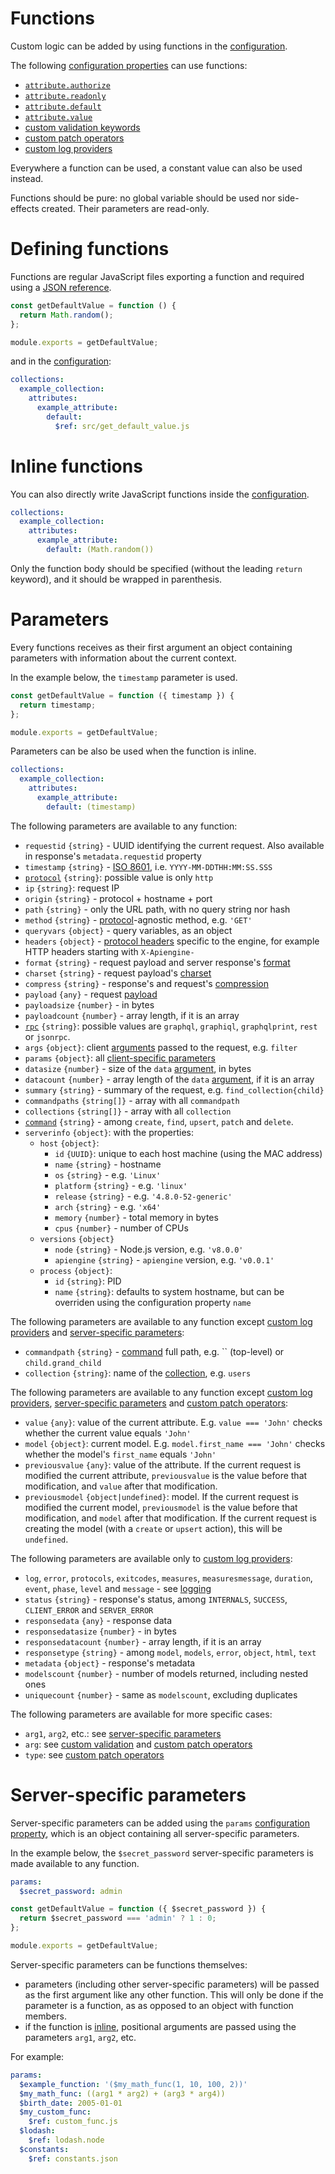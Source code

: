 # Functions

Custom logic can be added by using functions in the
[configuration](configuration.md).

The following [configuration properties](configuration.md#properties)
can use functions:
  - [`attribute.authorize`](../configuration/authorization.md)
  - [`attribute.readonly`](../configuration/authorization.md#readonly-attributes)
  - [`attribute.default`](default.md)
  - [`attribute.value`](../configuration/transformation.md)
  - [custom validation keywords](../configuration/validation.md#custom-validation)
  - [custom patch operators](../configuration/patch.md#custom-operators)
  - [custom log providers](../configuration/logging.md#custom-log-provider)

Everywhere a function can be used, a constant value can also be used instead.

Functions should be pure: no global variable should be used nor side-effects
created. Their parameters are read-only.

# Defining functions

Functions are regular JavaScript files exporting a function and required using a
[JSON reference](json_references.md).

<!-- eslint-disable strict, filenames/match-exported -->
```js
const getDefaultValue = function () {
  return Math.random();
};

module.exports = getDefaultValue;
```

and in the [configuration](configuration.md):

```yml
collections:
  example_collection:
    attributes:
      example_attribute:
        default:
          $ref: src/get_default_value.js
```

# Inline functions

You can also directly write JavaScript functions inside the
[configuration](configuration.md).

```yml
collections:
  example_collection:
    attributes:
      example_attribute:
        default: (Math.random())
```

Only the function body should be specified (without the leading `return`
keyword), and it should be wrapped in parenthesis.

# Parameters

Every functions receives as their first argument an object containing
parameters with information about the current context.

In the example below, the `timestamp` parameter is used.

<!-- eslint-disable strict, filenames/match-exported -->
```js
const getDefaultValue = function ({ timestamp }) {
  return timestamp;
};

module.exports = getDefaultValue;
```

Parameters can be also be used when the function is inline.

```yml
collections:
  example_collection:
    attributes:
      example_attribute:
        default: (timestamp)
```

The following parameters are available to any function:
  - `requestid` `{string}` - UUID identifying the current request.
    Also available in response's `metadata.requestid` property
  - `timestamp` `{string}` - [ISO 8601](http://en.wikipedia.org/wiki/ISO_8601),
    i.e. `YYYY-MM-DDTHH:MM:SS.SSS`
  - [`protocol`](../../client/syntax/protocols.md) `{string}`: possible value
    is only `http`
  - `ip` `{string}`: request IP
  - `origin` `{string}` - protocol + hostname + port
  - `path` `{string}` - only the URL path, with no query string nor hash
  - `method` `{string}` - [protocol](../../client/syntax/protocols.md)-agnostic
    method, e.g. `'GET'`
  - `queryvars` `{object}` - query variables, as an object
  - `headers` `{object}` - [protocol headers](../../client/syntax/protocols.md)
    specific to the engine, for example HTTP headers starting with
    `X-Apiengine-`
  - `format` `{string}` - request payload and server response's
    [format](../../client/arguments/formats.md)
  - `charset` `{string}` - request payload's
    [charset](../../client/arguments/formats.md#charsets)
  - `compress` `{string}` - response's and request's
    [compression](../../client/arguments/compression.md)
  - `payload` `{any}` - request [payload](../../client/syntax/protocols.md)
  - `payloadsize` `{number}` - in bytes
  - `payloadcount` `{number}` - array length, if it is an array
  - [`rpc`](../../client/syntax/rpc.md) `{string}`: possible values are
    `graphql`, `graphiql`, `graphqlprint`, `rest` or `jsonrpc`.
  - `args` `{object}`: client [arguments](../../client/syntax/rpc.md#rpc)
    passed to the request, e.g. `filter`
  - `params` `{object}`: all
    [client-specific parameters](../../client/arguments/params.md)
  - `datasize` `{number}` - size of the `data`
    [argument](../../client/syntax/rpc.md#rpc), in bytes
  - `datacount` `{number}` - array length of the `data`
    [argument](../../client/syntax/rpc.md#rpc), if it is an array
  - `summary` `{string}` - summary of the request, e.g. `find_collection{child}`
  - `commandpaths` `{string[]}` - array with all `commandpath`
  - `collections` `{string[]}` - array with all `collection`
  - [`command`](../../client/query/crud.md) `{string}` - among `create`, `find`,
    `upsert`, `patch` and `delete`.
  - `serverinfo` `{object}`: with the properties:
    - `host` `{object}`:
       - `id` `{UUID}`: unique to each host machine (using the MAC address)
       - `name` `{string}` - hostname
       - `os` `{string}` - e.g. `'Linux'`
       - `platform` `{string}` - e.g. `'linux'`
       - `release` `{string}` - e.g. `'4.8.0-52-generic'`
       - `arch` `{string}` - e.g. `'x64'`
       - `memory` `{number}` - total memory in bytes
       - `cpus` `{number}` - number of CPUs
    - `versions` `{object}`
       - `node` `{string}` - Node.js version, e.g. `'v8.0.0'`
       - `apiengine` `{string}` - `apiengine` version, e.g. `'v0.0.1'`
    - `process` `{object}`:
       - `id` `{string}`: PID
       - `name` `{string}`: defaults to system hostname, but can be overriden
         using the configuration property `name`

The following parameters are available to any function except
[custom log providers](../configuration/logging.md#custom-log-provider) and
[server-specific parameters](#server-specific-parameters):
  - `commandpath` `{string}` - [command](../../client/query/crud.md) full path,
    e.g. `` (top-level) or `child.grand_child`
  - `collection` `{string}`: name of the
    [collection](../configuration/collections.md), e.g. `users`

The following parameters are available to any function except
[custom log providers](../configuration/logging.md#custom-log-provider),
[server-specific parameters](#server-specific-parameters) and
[custom patch operators](../configuration/patch.md#custom-operators):
  - `value` `{any}`: value of the current attribute.
    E.g. `value === 'John'` checks whether the current value equals `'John'`
  - `model` `{object}`: current model.
    E.g. `model.first_name === 'John'` checks whether the model's `first_name`
    equals `'John'`
  - `previousvalue` `{any}`: value of the attribute.
    If the current request is modified the current attribute, `previousvalue`
    is the value before that modification, and `value` after that modification.
  - `previousmodel` `{object|undefined}`: model.
    If the current request is modified the current model, `previousmodel` is
    the value before that modification, and `model` after that modification.
    If the current request is creating the model (with a `create` or `upsert`
    action), this will be `undefined`.

The following parameters are available only to
[custom log providers](../configuration/logging.md#custom-log-provider):
  - `log`, `error`, `protocols`, `exitcodes`, `measures`, `measuresmessage`,
    `duration`, `event`, `phase`, `level` and `message` - see
    [logging](../configuration/logging.md#functions-parameters)
  - `status` `{string}` - response's status, among `INTERNALS`, `SUCCESS`,
    `CLIENT_ERROR` and `SERVER_ERROR`
  - `responsedata` `{any}` - response data
  - `responsedatasize` `{number}` - in bytes
  - `responsedatacount` `{number}` - array length, if it is an array
  - `responsetype` `{string}` - among `model`, `models`, `error`, `object`,
    `html`, `text`
  - `metadata` `{object}` - response's metadata
  - `modelscount` `{number}` - number of models returned, including nested ones
  - `uniquecount` `{number}` - same as `modelscount`, excluding duplicates

The following parameters are available for more specific cases:
  - `arg1`, `arg2`, etc.: see
    [server-specific parameters](#server-specific-parameters)
  - `arg`: see
    [custom validation](../configuration/validation.md#custom-validation) and
    [custom patch operators](../configuration/patch.md#custom-operators)
  - `type`: see
    [custom patch operators](../configuration/patch.md#custom-operators)

# Server-specific parameters

Server-specific parameters can be added using the `params`
[configuration property](configuration.md#properties), which is an object
containing all server-specific parameters.

In the example below, the `$secret_password` server-specific parameters is made
available to any function.

```yml
params:
  $secret_password: admin
```

<!-- eslint-disable strict, filenames/match-exported, camelcase -->
```js
const getDefaultValue = function ({ $secret_password }) {
  return $secret_password === 'admin' ? 1 : 0;
};

module.exports = getDefaultValue;
```

Server-specific parameters can be functions themselves:
  - parameters (including other server-specific parameters) will be
    passed as the first argument like any other function. This will only be
    done if the parameter is a function, as as opposed to an object with
    function members.
  - if the function is [inline](#inline-functions), positional arguments are
    passed using the parameters `arg1`, `arg2`, etc.

For example:

```yml
params:
  $example_function: '($my_math_func(1, 10, 100, 2))'
  $my_math_func: ((arg1 * arg2) + (arg3 * arg4))
  $birth_date: 2005-01-01
  $my_custom_func:
    $ref: custom_func.js
  $lodash:
    $ref: lodash.node
  $constants:
    $ref: constants.json
```

